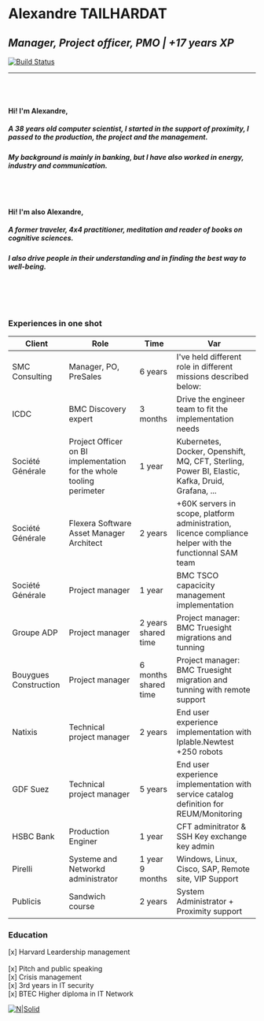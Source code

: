# Alexandre TAILHARDAT
## _Manager, Project officer, PMO | +17 years XP_ <br>
[![Build Status](https://travis-ci.org/joemccann/dillinger.svg?branch=master)](https://www.linkedin.com/in/atailhardat/) <br>
____________________________________________________________________

<br>
<br>

#### Hi! I'm  **Alexandre**,

##### A 38 years old computer scientist, I started in the support of proximity, I passed to the production, the project and the management.
##### My background is mainly in banking, but I have also worked in energy, industry and communication.
<br>
<br>

#### Hi! I'm  also **Alexandre**, 
##### A former traveler, 4x4 practitioner, meditation and reader of books on cognitive sciences.
##### I also drive people in their understanding and in finding the best way to well-being.


<br>
<br>
<br>

### Experiences in one shot

| Client | Role | Time | Var
| -------| -----| ---- | ---- |
| SMC Consulting | Manager, PO, PreSales | 6 years | I've held different role in different missions described below:
| ICDC           | BMC Discovery expert | 3 months | Drive the engineer team to fit the implementation needs
| Société Générale | Project Officer on BI implementation for the whole tooling perimeter | 1 year | Kubernetes, Docker, Openshift, MQ, CFT, Sterling, Power BI, Elastic, Kafka, Druid, Grafana, ...
| Société Générale | Flexera Software Asset Manager Architect | 2 years | +60K servers in scope, platform administration, licence compliance helper with the functionnal SAM team
| Société Générale | Project manager | 1 year | BMC TSCO capacicity management implementation
| Groupe ADP | Project manager  | 2 years shared time | Project manager: BMC Truesight migrations and tunning
| Bouygues Construction | Project manager | 6 months shared time | Project manager: BMC Truesight migration and tunning with remote support 
| Natixis | Technical project manager | 2 years | End user experience implementation with Iplable.Newtest +250 robots
| GDF Suez | Technical project manager | 5 years | End user experience implementation with service catalog definition for REUM/Monitoring
| HSBC Bank| Production Enginer | 1 year | CFT adminitrator & SSH Key exchange key admin
| Pirelli | Systeme and Networkd administrator | 1 year 9 months | Windows, Linux, Cisco, SAP, Remote site, VIP Support
| Publicis | Sandwich course | 2 years | System Administrator + Proximity support 

### Education 
 [x] Harvard Leardership management <br>          
 [x] Pitch and public speaking <br>
 [x] Crisis management <br>
 [x] 3rd years in IT security <br>
 [x] BTEC Higher diploma in IT Network <br>

[![N|Solid](https://brand.linkedin.com/content/dam/me/business/en-us/amp/brand-site/v2/bg/LI-Logo.svg.original.svg)](https://www.linkedin.com/in/atailhardat/)
